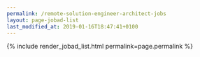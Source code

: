 ```yaml
---
permalink: /remote-solution-engineer-architect-jobs
layout: page-jobad-list
last_modified_at: 2019-01-16T18:47:41+0100
---
```

{% include render_jobad_list.html permalink=page.permalink %}
